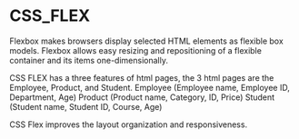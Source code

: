 # CSS_FLEX
Flexbox makes browsers display selected HTML elements as flexible box models.
Flexbox allows easy resizing and repositioning of a flexible container and its items one-dimensionally.

CSS FLEX has a three features of html pages, the 3 html pages are the Employee, Product, and Student.
Employee (Employee name, Employee ID, Department, Age)
Product (Product name, Category, ID, Price)
Student (Student name, Student ID, Course, Age)

CSS Flex improves the layout organization and responsiveness.
